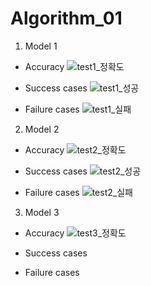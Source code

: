 # Algorithm_01

1. Model 1
- Accuracy
![test1_정확도](https://user-images.githubusercontent.com/81462890/121803602-699ff100-cc7d-11eb-924d-d97a31268495.JPG)

- Success cases
![test1_성공](https://user-images.githubusercontent.com/81462890/121803631-889e8300-cc7d-11eb-9fa5-f3b3618d6cc0.JPG)

- Failure cases
![test1_실패](https://user-images.githubusercontent.com/81462890/121803634-8a684680-cc7d-11eb-8440-fccf92ce9474.JPG)

2. Model 2
- Accuracy
![test2_정확도](https://user-images.githubusercontent.com/81462890/121803637-8f2cfa80-cc7d-11eb-89eb-041e511f3ea3.JPG)

- Success cases
![test2_성공](https://user-images.githubusercontent.com/81462890/121803638-90f6be00-cc7d-11eb-875a-db0916de059f.JPG)

- Failure cases
![test2_실패](https://user-images.githubusercontent.com/81462890/121803642-93591800-cc7d-11eb-8a95-67beb4c6a972.JPG)

3. Model 3
- Accuracy
![test3_정확도](https://user-images.githubusercontent.com/81462890/121803643-948a4500-cc7d-11eb-9c80-bc3393c51470.JPG)

- Success cases

- Failure cases
